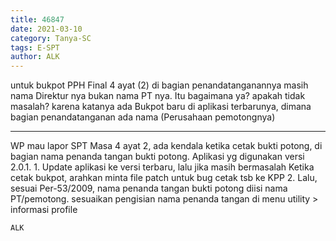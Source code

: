 ```yaml
---
title: 46847
date: 2021-03-10
category: Tanya-SC
tags: E-SPT
author: ALK
---
```


untuk bukpot PPH Final 4 ayat (2) di bagian penandatanganannya masih nama Direktur nya bukan nama PT nya. Itu bagaimana ya? apakah tidak masalah? karena katanya ada Bukpot baru di aplikasi terbarunya, dimana bagian penandatanganan ada nama (Perusahaan pemotongnya)

---

WP mau lapor SPT Masa 4 ayat 2, ada kendala ketika cetak bukti potong, di bagian nama penanda tangan bukti potong. Aplikasi yg digunakan versi 2.0.1. 1. Update aplikasi ke versi terbaru, lalu jika masih bermasalah Ketika cetak bukpot, arahkan minta file patch untuk bug cetak tsb ke KPP 2. Lalu, sesuai Per-53/2009, nama penanda tangan bukti potong diisi nama PT/pemotong. sesuaikan pengisian nama penanda tangan di menu utility > informasi profile

`ALK`
